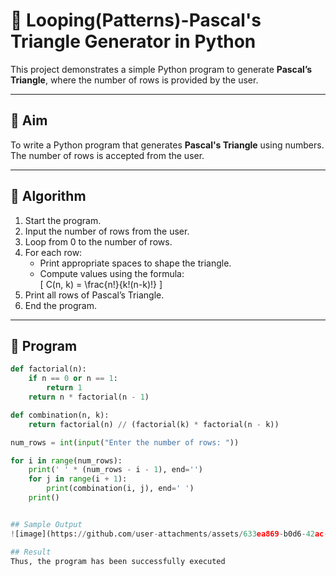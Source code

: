 # 🔺 Looping(Patterns)-Pascal's Triangle Generator in Python

This project demonstrates a simple Python program to generate **Pascal’s Triangle**, where the number of rows is provided by the user.

---

## 🎯 Aim

To write a Python program that generates **Pascal's Triangle** using numbers. The number of rows is accepted from the user.

---

## 🧠 Algorithm

1. Start the program.
2. Input the number of rows from the user.
3. Loop from 0 to the number of rows.
4. For each row:
   - Print appropriate spaces to shape the triangle.
   - Compute values using the formula:  
     \[
     C(n, k) = \frac{n!}{k!(n-k)!}
     \]
5. Print all rows of Pascal’s Triangle.
6. End the program.

---

## 🧪 Program
```py
def factorial(n): 
    if n == 0 or n == 1: 
        return 1 
    return n * factorial(n - 1) 

def combination(n, k): 
    return factorial(n) // (factorial(k) * factorial(n - k)) 

num_rows = int(input("Enter the number of rows: ")) 

for i in range(num_rows): 
    print(' ' * (num_rows - i - 1), end='') 
    for j in range(i + 1): 
        print(combination(i, j), end=' ') 
    print()


## Sample Output
![image](https://github.com/user-attachments/assets/633ea869-b0d6-42ac-9f83-2b8deeb2fbac)

## Result
Thus, the program has been successfully executed
